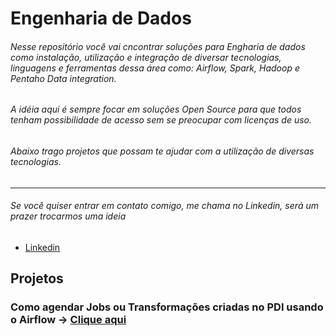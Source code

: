 # Engenharia de Dados

###### Nesse repositório você vai cncontrar soluções para Engharia de dados como instalação, utilização e integração de diversar tecnologias, linguagens e ferramentas dessa área como: Airflow, Spark, Hadoop e Pentaho Data integration.

###### A idéia aqui é sempre focar em soluções Open Source para que todos tenham possibilidade de acesso sem se preocupar com licenças de uso.

###### Abaixo trago projetos que possam te ajudar com a utilização de diversas tecnologias. 

-------------------------------------------------------------------------------



###### Se você quiser entrar em contato comigo, me chama no Linkedin, será um prazer trocarmos uma ideia


* [Linkedin](https://www.linkedin.com/in/douglas-castro-87886255/)


## Projetos

### Como agendar Jobs ou Transformações criadas no PDI usando o Airflow -> [Clique aqui](encurtador.com.br/fqxZ2)
